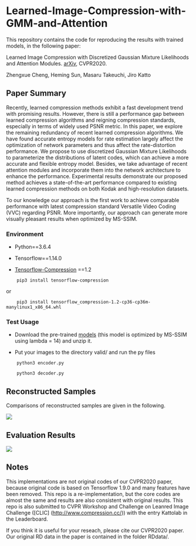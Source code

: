 # Learned-Image-Compression-with-GMM-and-Attention

This repository contains the code for reproducing the results with trained models, in the following paper:

Learned Image Compression with Discretized Gaussian Mixture Likelihoods and Attention Modules. [arXiv](https://arxiv.org/abs/2001.01568), CVPR2020.

Zhengxue Cheng, Heming Sun, Masaru Takeuchi, Jiro Katto

## Paper Summary

Recently, learned compression methods exhibit a fast development trend with promising results. However, there is still a performance gap between learned compression algorithms and reigning compression standards, especially in terms of widely used PSNR metric. In this paper, we explore the remaining redundancy of recent learned compression algorithms. We have found accurate entropy models for rate estimation largely affect the optimization of network parameters and thus affect the rate-distortion performance. We propose to use discretized Gaussian Mixture Likelihoods to parameterize the distributions of latent codes, which can achieve a more accurate and flexible entropy model. Besides, we take advantage of recent attention modules and incorporate them into the network architecture to enhance the performance. Experimental results demonstrate our proposed method achieves a state-of-the-art performance compared to existing learned compression methods on both Kodak and high-resolution datasets. 

To our knowledge our approach is the first work to achieve comparable performance with latest compression standard Versatile Video Coding (VVC) regarding PSNR. More importantly, our approach can generate more visually pleasant results when optimized by MS-SSIM.



### Environment 

* Python==3.6.4

* Tensorflow==1.14.0

* [Tensorflow-Compression](https://github.com/tensorflow/compression) ==1.2


```
    pip3 install tensorflow-compression
```
or
```
    pip3 install tensorflow_compression-1.2-cp36-cp36m-manylinux1_x86_64.whl
```


### Test Usage

* Download the pre-trained [models](https://drive.google.com/open?id=19b92ey1g30R2OvWupekLQNb3TjHs5HLX) (this model is optimized by MS-SSIM using lambda = 14) and unzip it.

* Put your images to the directory valid/ and run the py files


```
    python3 encoder.py
```
```
    python3 decoder.py
```


## Reconstructed Samples

Comparisons of reconstructed samples are given in the following.

![](https://github.com/ZhengxueCheng/Learned-Image-Compression-with-GMM-and-Attention/blob/master/figures/visualizationKodim21Ver2.png)


## Evaluation Results

![](https://github.com/ZhengxueCheng/Learned-Image-Compression-with-GMM-and-Attention/blob/master/figures/RD.PNG)

## Notes

This implementations are not original codes of our CVPR2020 paper, because original code is based on Tensorflow 1.9.0 and many features have been removed. This repo is a re-implementation, but the core codes are almost the same and results are also consistent with original results. This repo is also submitted to CVPR Workshop and Challenge on Leanred Image Challenge ([CLIC] (http://www.compression.cc/)) with the entry Kattolab in the Leaderboard.

If you think it is useful for your reseach, please cite our CVPR2020 paper. Our original RD data in the paper is contained in the folder RDdata/.





